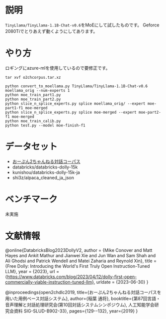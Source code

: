 # 説明
`TinyLlama/TinyLlama-1.1B-Chat-v0.6`をMoEにして試したものです。
Geforce 2080Tiでとりあえず動くようにしてあります。
# やり方
ロギングにazure-mlを使用しているので要修正です。
```
tar xvf o2chcorpus.tar.xz 

python convert_to_moellama.py TinyLlama/TinyLlama-1.1B-Chat-v0.6 moellama_orig --num-experts 1
python moe_train_part1.py
python moe_train_part2.py
python slice_n_splice_experts.py splice moellama_orig/ --expert moe-part1-f1 moe-merged
python slice_n_splice_experts.py splice moe-merged --expert moe-part2-f1 moe-merged
python moe_train_calib.py
python test.py --model moe-finish-f1
```
# データセット
- [おーぷん2ちゃんねる対話コーパス](https://github.com/1never/open2ch-dialogue-corpus)
- databricks/databricks-dolly-15k
- kunishou/databricks-dolly-15k-ja
- shi3z/alpaca_cleaned_ja_json

# ベンチマーク
未実施
# 文献情報

@online{DatabricksBlog2023DollyV2,
    author    = {Mike Conover and Matt Hayes and Ankit Mathur and Jianwei Xie and Jun Wan and Sam Shah and Ali Ghodsi and Patrick Wendell and Matei Zaharia and Reynold Xin},
    title     = {Free Dolly: Introducing the World's First Truly Open Instruction-Tuned LLM},
    year      = {2023},
    url       = {https://www.databricks.com/blog/2023/04/12/dolly-first-open-commercially-viable-instruction-tuned-llm},
    urldate   = {2023-06-30}
}

@inproceedings{open2chdlc2019,
  title={おーぷん2ちゃんねる対話コーパスを用いた用例ベース対話システム},
  author={稲葉 通将},
  booktitle={第87回言語・音声理解と対話処理研究会(第10回対話システムシンポジウム), 人工知能学会研究会資料 SIG-SLUD-B902-33},
  pages={129--132},
  year={2019}
}
